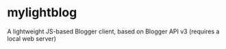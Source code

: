 # mylightblog
A lightweight JS-based Blogger client, based on Blogger API v3 (requires a local web server)
